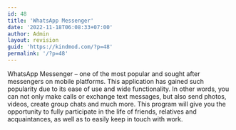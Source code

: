 ```yaml
---
id: 48
title: 'WhatsApp Messenger'
date: '2022-11-18T06:08:33+07:00'
author: Admin
layout: revision
guid: 'https://kindmod.com/?p=48'
permalink: '/?p=48'
---
```


WhatsApp Messenger – one of the most popular and sought after messengers on mobile platforms. This application has gained such popularity due to its ease of use and wide functionality. In other words, you can not only make calls or exchange text messages, but also send photos, videos, create group chats and much more. This program will give you the opportunity to fully participate in the life of friends, relatives and acquaintances, as well as to easily keep in touch with work.
